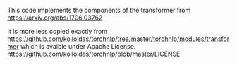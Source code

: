 This code implements the components of the transformer from 
https://arxiv.org/abs/1706.03762

It is more less copied exactly from 
https://github.com/kolloldas/torchnlp/tree/master/torchnlp/modules/transformer
which is avaible under Apache License.
https://github.com/kolloldas/torchnlp/blob/master/LICENSE